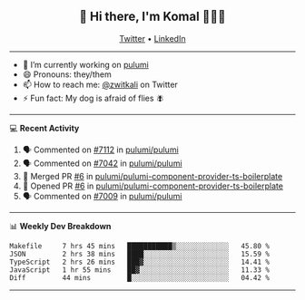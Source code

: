 <h2 align="center"> 👋 Hi there, I'm Komal 🧑🏾‍💻 </h2>
<p align="center">
    <a href="https://twitter.com/zwitkali">Twitter</a> •
    <a href="https://www.linkedin.com/in/komal-ali/">LinkedIn</a>
</p>

--------

- 🔭 I’m currently working on [pulumi](https://github.com/pulumi/pulumi)
- 😄 Pronouns: they/them
- 📫 How to reach me: [@zwitkali](https://twitter.com/zwitkali) on Twitter
- ⚡ Fun fact: My dog is afraid of flies 🪰

--------
💻 **Recent Activity**

<!--START_SECTION:activity-->
1. 🗣 Commented on [#7112](https://github.com/pulumi/pulumi/issues/7112) in [pulumi/pulumi](https://github.com/pulumi/pulumi)
2. 🗣 Commented on [#7042](https://github.com/pulumi/pulumi/issues/7042) in [pulumi/pulumi](https://github.com/pulumi/pulumi)
3. 🎉 Merged PR [#6](https://github.com/pulumi/pulumi-component-provider-ts-boilerplate/pull/6) in [pulumi/pulumi-component-provider-ts-boilerplate](https://github.com/pulumi/pulumi-component-provider-ts-boilerplate)
4. 💪 Opened PR [#6](https://github.com/pulumi/pulumi-component-provider-ts-boilerplate/pull/6) in [pulumi/pulumi-component-provider-ts-boilerplate](https://github.com/pulumi/pulumi-component-provider-ts-boilerplate)
5. 🗣 Commented on [#7009](https://github.com/pulumi/pulumi/issues/7009) in [pulumi/pulumi](https://github.com/pulumi/pulumi)
<!--END_SECTION:activity-->

--------

📊 **Weekly Dev Breakdown**
<!--START_SECTION:waka-->
```text
Makefile     7 hrs 45 mins   ███████████▒░░░░░░░░░░░░░   45.80 % 
JSON         2 hrs 38 mins   ████░░░░░░░░░░░░░░░░░░░░░   15.59 % 
TypeScript   2 hrs 26 mins   ███▓░░░░░░░░░░░░░░░░░░░░░   14.41 % 
JavaScript   1 hr 55 mins    ██▓░░░░░░░░░░░░░░░░░░░░░░   11.33 % 
Diff         44 mins         █░░░░░░░░░░░░░░░░░░░░░░░░   04.42 % 
```
<!--END_SECTION:waka-->

--------